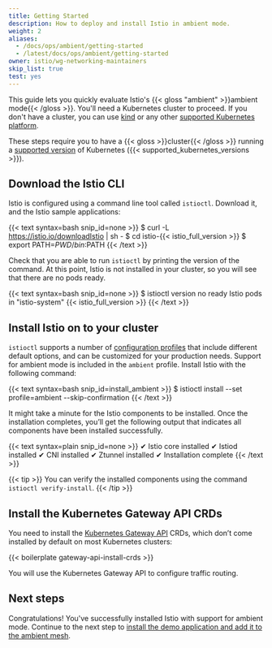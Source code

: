 ```yaml
---
title: Getting Started
description: How to deploy and install Istio in ambient mode.
weight: 2
aliases:
  - /docs/ops/ambient/getting-started
  - /latest/docs/ops/ambient/getting-started
owner: istio/wg-networking-maintainers
skip_list: true
test: yes
---
```


This guide lets you quickly evaluate Istio's {{< gloss "ambient" >}}ambient mode{{< /gloss >}}. You'll need a Kubernetes cluster to proceed. If you don't have a cluster, you can use [kind](/docs/setup/platform-setup/kind) or any other [supported Kubernetes platform](/docs/setup/platform-setup).

These steps require you to have a {{< gloss >}}cluster{{< /gloss >}} running a
[supported version](/docs/releases/supported-releases#support-status-of-istio-releases) of Kubernetes ({{< supported_kubernetes_versions >}}).

## Download the Istio CLI

Istio is configured using a command line tool called `istioctl`.  Download it, and the Istio sample applications:

{{< text syntax=bash snip_id=none >}}
$ curl -L https://istio.io/downloadIstio | sh -
$ cd istio-{{< istio_full_version >}}
$ export PATH=$PWD/bin:$PATH
{{< /text >}}

Check that you are able to run `istioctl` by printing the version of the command. At this point, Istio is not installed in your cluster, so you will see that there are no pods ready.

{{< text syntax=bash snip_id=none >}}
$ istioctl version
no ready Istio pods in "istio-system"
{{< istio_full_version >}}
{{< /text >}}

## Install Istio on to your cluster

`istioctl` supports a number of [configuration profiles](/docs/setup/additional-setup/config-profiles/) that include different default options, and can be customized for your production needs. Support for ambient mode is included in the `ambient` profile. Install Istio with the following command:

{{< text syntax=bash snip_id=install_ambient >}}
$ istioctl install --set profile=ambient --skip-confirmation
{{< /text >}}

It might take a minute for the Istio components to be installed. Once the installation completes, you’ll get the following output that indicates all components have been installed successfully.

{{< text syntax=plain snip_id=none >}}
✔ Istio core installed
✔ Istiod installed
✔ CNI installed
✔ Ztunnel installed
✔ Installation complete
{{< /text >}}

{{< tip >}}
You can verify the installed components using the command `istioctl verify-install`.
{{< /tip >}}

## Install the Kubernetes Gateway API CRDs

You need to install the [Kubernetes Gateway API](https://gateway-api.sigs.k8s.io/) CRDs, which don’t come installed by default on most Kubernetes clusters:

{{< boilerplate gateway-api-install-crds >}}

You will use the Kubernetes Gateway API to configure traffic routing.

## Next steps

Congratulations! You've successfully installed Istio with support for ambient mode. Continue to the next step to [install the demo application and add it to the ambient mesh](/docs/ambient/getting-started/deploy-sample-app/).
